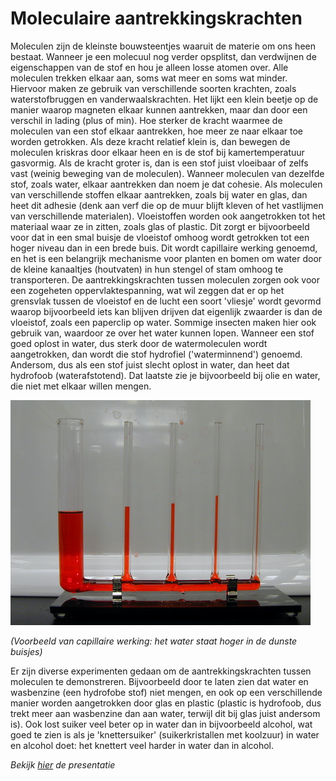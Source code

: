# Moleculaire aantrekkingskrachten
Moleculen zijn de kleinste bouwsteentjes waaruit de materie om ons heen bestaat. Wanneer je een molecuul nog verder opsplitst, dan verdwijnen de eigenschappen van de stof en hou je alleen losse atomen over. Alle moleculen trekken elkaar aan, soms wat meer en soms wat minder. Hiervoor maken ze gebruik van verschillende soorten krachten, zoals waterstofbruggen en vanderwaalskrachten. Het lijkt een klein beetje op de manier waarop magneten elkaar kunnen aantrekken, maar dan door een verschil in lading (plus of min). Hoe sterker de kracht waarmee de moleculen van een stof elkaar aantrekken, hoe meer ze naar elkaar toe worden getrokken. Als deze kracht relatief klein is, dan bewegen de moleculen kriskras door elkaar heen en is de stof bij kamertemperatuur gasvormig. Als de kracht groter is, dan is een stof juist vloeibaar of zelfs vast (weinig beweging van de moleculen). Wanneer moleculen van dezelfde stof, zoals water, elkaar aantrekken dan noem je dat cohesie. Als moleculen van verschillende stoffen elkaar aantrekken, zoals bij water en glas, dan heet dit adhesie (denk aan verf die op de muur blijft kleven of het vastlijmen van verschillende materialen). Vloeistoffen worden ook aangetrokken tot het materiaal waar ze in zitten, zoals glas of plastic. Dit zorgt er bijvoorbeeld voor dat in een smal buisje de vloeistof omhoog wordt getrokken tot een hoger niveau dan in een brede buis. Dit wordt capillaire werking genoemd, en het is een belangrijk mechanisme voor planten en bomen om water door de kleine kanaaltjes (houtvaten) in hun stengel of stam omhoog te transporteren. De aantrekkingskrachten tussen moleculen zorgen ook voor een zogeheten oppervlaktespanning, wat wil zeggen dat er op het grensvlak tussen de vloeistof en de lucht een soort 'vliesje' wordt gevormd waarop bijvoorbeeld iets kan blijven drijven dat eigenlijk zwaarder is dan de vloeistof, zoals een paperclip op water. Sommige insecten maken hier ook gebruik van, waardoor ze over het water kunnen lopen. Wanneer een stof goed oplost in water, dus sterk door de watermoleculen wordt aangetrokken, dan wordt die stof hydrofiel ('waterminnend') genoemd. Andersom, dus als een stof juist slecht oplost in water, dan heet dat hydrofoob (waterafstotend). Dat laatste zie je bijvoorbeeld bij olie en water, die niet met elkaar willen mengen.

![capillair](capillair.jpg)

*(Voorbeeld van capillaire werking: het water staat hoger in de dunste buisjes)*

Er zijn diverse experimenten gedaan om de aantrekkingskrachten tussen moleculen te demonstreren. Bijvoorbeeld door te laten zien dat water en wasbenzine (een hydrofobe stof) niet mengen, en ook op een verschillende manier worden aangetrokken door glas en plastic (plastic is hydrofoob, dus trekt meer aan wasbenzine dan aan water, terwijl dit bij glas juist andersom is). Ook lost suiker veel beter op in water dan in bijvoorbeeld alcohol, wat goed te zien is als je 'knettersuiker' (suikerkristallen met koolzuur) in water en alcohol doet: het knettert veel harder in water dan in alcohol.

*Bekijk [hier](moleculaire-aantrekkingskrachten.pdf) de presentatie*
